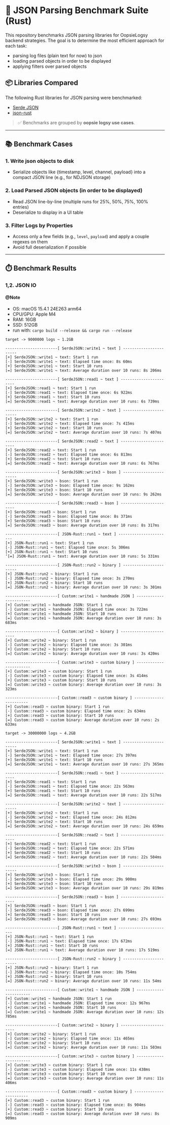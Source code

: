 # 🚀 JSON Parsing Benchmark Suite (Rust)

This repository benchmarks JSON parsing libraries for OopsieLogsy backend strategies.
The goal is to determine the most efficient approach for each task:

- parsing log files (plain text for now) to json
- loading parsed objects in order to be displayed
- applying filters over parsed objects

## 📦 Libraries Compared

The following Rust libraries for JSON parsing were benchmarked:

- [Serde JSON](https://crates.io/crates/serde_json)
- [json-rust](https://crates.io/crates/json)

> ✅ Benchmarks are grouped by **oopsie logsy use cases**.

---

## 📚 Benchmark Cases

### 1. Write json objects to disk

- Serialize objects like {timestamp, level, channel, payload} into a compact JSON line (e.g., for NDJSON storage)

### 2. Load Parsed JSON objects (in order to be displayed)

- Read JSON line-by-line (multiple runs for 25%, 50%, 75%, 100% entries)
- Deserialize to display in a UI table

### 3. Filter Logs by Properties

- Access only a few fields (e.g., `level`, `payload`) and apply a couple regexes on them
- Avoid full deserialization if possible

---

## ⏱️ Benchmark Results

### 1,2. JSON IO

#### @Note

- OS: macOS 15.4.1 24E263 arm64
- CPU/GPU: Apple M4
- RAM: 16GB
- SSD: 512GB
- run with: `cargo build --release && cargo run --release`

```
target -> 9000000 logs ~ 1.2GB

-----------------------[ SerdeJSON::write1 ~ text ] -----------------------
[+] SerdeJSON::write1 ~ text: Start 1 run
[-] SerdeJSON::write1 ~ text: Elapsed time once: 8s 60ms
[+] SerdeJSON::write1 ~ text: Start 10 runs
[=] SerdeJSON::write1 ~ text: Average duration over 10 runs: 8s 206ms

-----------------------[ SerdeJSON::read1 ~ text ] -----------------------
[+] SerdeJSON::read1 ~ text: Start 1 run
[-] SerdeJSON::read1 ~ text: Elapsed time once: 6s 922ms
[+] SerdeJSON::read1 ~ text: Start 10 runs
[=] SerdeJSON::read1 ~ text: Average duration over 10 runs: 6s 739ms

-----------------------[ SerdeJSON::write2 ~ text ] -----------------------
[+] SerdeJSON::write2 ~ text: Start 1 run
[-] SerdeJSON::write2 ~ text: Elapsed time once: 7s 415ms
[+] SerdeJSON::write2 ~ text: Start 10 runs
[=] SerdeJSON::write2 ~ text: Average duration over 10 runs: 7s 407ms

-----------------------[ SerdeJSON::read2 ~ text ] -----------------------
[+] SerdeJSON::read2 ~ text: Start 1 run
[-] SerdeJSON::read2 ~ text: Elapsed time once: 6s 813ms
[+] SerdeJSON::read2 ~ text: Start 10 runs
[=] SerdeJSON::read2 ~ text: Average duration over 10 runs: 6s 767ms

-----------------------[ SerdeJSON::write3 ~ bson ] -----------------------
[+] SerdeJSON::write3 ~ bson: Start 1 run
[-] SerdeJSON::write3 ~ bson: Elapsed time once: 9s 162ms
[+] SerdeJSON::write3 ~ bson: Start 10 runs
[=] SerdeJSON::write3 ~ bson: Average duration over 10 runs: 9s 262ms

-----------------------[ SerdeJSON::read3 ~ bson ] -----------------------
[+] SerdeJSON::read3 ~ bson: Start 1 run
[-] SerdeJSON::read3 ~ bson: Elapsed time once: 8s 371ms
[+] SerdeJSON::read3 ~ bson: Start 10 runs
[=] SerdeJSON::read3 ~ bson: Average duration over 10 runs: 8s 317ms

-----------------------[ JSON-Rust::run1 ~ text ] -----------------------
[+] JSON-Rust::run1 ~ text: Start 1 run
[-] JSON-Rust::run1 ~ text: Elapsed time once: 5s 306ms
[+] JSON-Rust::run1 ~ text: Start 10 runs
‘[=] JSON-Rust::run1 ~ text: Average duration over 10 runs: 5s 331ms

-----------------------[ JSON-Rust::run2 ~ binary ] -----------------------
[+] JSON-Rust::run2 ~ binary: Start 1 run
[-] JSON-Rust::run2 ~ binary: Elapsed time once: 3s 270ms
[+] JSON-Rust::run2 ~ binary: Start 10 runs
[=] JSON-Rust::run2 ~ binary: Average duration over 10 runs: 3s 301ms

-----------------------[ Custom::write1 ~ handmade JSON ] -----------------------
[+] Custom::write1 ~ handmade JSON: Start 1 run
[-] Custom::write1 ~ handmade JSON: Elapsed time once: 3s 722ms
[+] Custom::write1 ~ handmade JSON: Start 10 runs
[=] Custom::write1 ~ handmade JSON: Average duration over 10 runs: 3s 683ms

-----------------------[ Custom::write2 ~ binary ] -----------------------
[+] Custom::write2 ~ binary: Start 1 run
[-] Custom::write2 ~ binary: Elapsed time once: 3s 301ms
[+] Custom::write2 ~ binary: Start 10 runs
[=] Custom::write2 ~ binary: Average duration over 10 runs: 3s 420ms

-----------------------[ Custom::write3 ~ custom binary ] -----------------------
[+] Custom::write3 ~ custom binary: Start 1 run
[-] Custom::write3 ~ custom binary: Elapsed time once: 3s 414ms
[+] Custom::write3 ~ custom binary: Start 10 runs
[=] Custom::write3 ~ custom binary: Average duration over 10 runs: 3s 323ms

-----------------------[ Custom::read3 ~ custom binary ] -----------------------
[+] Custom::read3 ~ custom binary: Start 1 run
[-] Custom::read3 ~ custom binary: Elapsed time once: 2s 634ms
[+] Custom::read3 ~ custom binary: Start 10 runs
[=] Custom::read3 ~ custom binary: Average duration over 10 runs: 2s 633ms
```

```
target -> 30000000 logs ~ 4.2GB

-----------------------[ SerdeJSON::write1 ~ text ] -----------------------
[+] SerdeJSON::write1 ~ text: Start 1 run
[-] SerdeJSON::write1 ~ text: Elapsed time once: 27s 397ms
[+] SerdeJSON::write1 ~ text: Start 10 runs
[=] SerdeJSON::write1 ~ text: Average duration over 10 runs: 27s 365ms

-----------------------[ SerdeJSON::read1 ~ text ] -----------------------
[+] SerdeJSON::read1 ~ text: Start 1 run
[-] SerdeJSON::read1 ~ text: Elapsed time once: 22s 563ms
[+] SerdeJSON::read1 ~ text: Start 10 runs
[=] SerdeJSON::read1 ~ text: Average duration over 10 runs: 22s 517ms

-----------------------[ SerdeJSON::write2 ~ text ] -----------------------
[+] SerdeJSON::write2 ~ text: Start 1 run
[-] SerdeJSON::write2 ~ text: Elapsed time once: 24s 812ms
[+] SerdeJSON::write2 ~ text: Start 10 runs
[=] SerdeJSON::write2 ~ text: Average duration over 10 runs: 24s 659ms

-----------------------[ SerdeJSON::read2 ~ text ] -----------------------
[+] SerdeJSON::read2 ~ text: Start 1 run
[-] SerdeJSON::read2 ~ text: Elapsed time once: 22s 571ms
[+] SerdeJSON::read2 ~ text: Start 10 runs
[=] SerdeJSON::read2 ~ text: Average duration over 10 runs: 22s 504ms

-----------------------[ SerdeJSON::write3 ~ bson ] -----------------------
[+] SerdeJSON::write3 ~ bson: Start 1 run
[-] SerdeJSON::write3 ~ bson: Elapsed time once: 29s 900ms
[+] SerdeJSON::write3 ~ bson: Start 10 runs
[=] SerdeJSON::write3 ~ bson: Average duration over 10 runs: 29s 819ms

-----------------------[ SerdeJSON::read3 ~ bson ] -----------------------
[+] SerdeJSON::read3 ~ bson: Start 1 run
[-] SerdeJSON::read3 ~ bson: Elapsed time once: 27s 699ms
[+] SerdeJSON::read3 ~ bson: Start 10 runs
[=] SerdeJSON::read3 ~ bson: Average duration over 10 runs: 27s 693ms

-----------------------[ JSON-Rust::run1 ~ text ] -----------------------
[+] JSON-Rust::run1 ~ text: Start 1 run
[-] JSON-Rust::run1 ~ text: Elapsed time once: 17s 672ms
[+] JSON-Rust::run1 ~ text: Start 10 runs
[=] JSON-Rust::run1 ~ text: Average duration over 10 runs: 17s 519ms

-----------------------[ JSON-Rust::run2 ~ binary ] -----------------------
[+] JSON-Rust::run2 ~ binary: Start 1 run
[-] JSON-Rust::run2 ~ binary: Elapsed time once: 10s 754ms
[+] JSON-Rust::run2 ~ binary: Start 10 runs
[=] JSON-Rust::run2 ~ binary: Average duration over 10 runs: 11s 54ms

-----------------------[ Custom::write1 ~ handmade JSON ] -----------------------
[+] Custom::write1 ~ handmade JSON: Start 1 run
[-] Custom::write1 ~ handmade JSON: Elapsed time once: 12s 967ms
[+] Custom::write1 ~ handmade JSON: Start 10 runs
[=] Custom::write1 ~ handmade JSON: Average duration over 10 runs: 12s 785ms

-----------------------[ Custom::write2 ~ binary ] -----------------------
[+] Custom::write2 ~ binary: Start 1 run
[-] Custom::write2 ~ binary: Elapsed time once: 11s 465ms
[+] Custom::write2 ~ binary: Start 10 runs
[=] Custom::write2 ~ binary: Average duration over 10 runs: 11s 503ms

-----------------------[ Custom::write3 ~ custom binary ] -----------------------
[+] Custom::write3 ~ custom binary: Start 1 run
[-] Custom::write3 ~ custom binary: Elapsed time once: 11s 438ms
[+] Custom::write3 ~ custom binary: Start 10 runs
[=] Custom::write3 ~ custom binary: Average duration over 10 runs: 11s 406ms

-----------------------[ Custom::read3 ~ custom binary ] -----------------------
[+] Custom::read3 ~ custom binary: Start 1 run
[-] Custom::read3 ~ custom binary: Elapsed time once: 8s 904ms
[+] Custom::read3 ~ custom binary: Start 10 runs
[=] Custom::read3 ~ custom binary: Average duration over 10 runs: 8s 909ms
```
